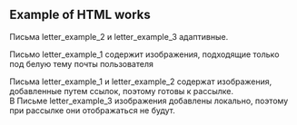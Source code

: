 ## Example of HTML works
<p>Письма letter_example_2 и letter_example_3 адаптивные.</p>
<p>Письмо letter_example_1 содержит изображения, подходящие только под белую тему почты пользователя</p>
<p>Письма letter_example_1 и letter_example_2 содержат изображения, добавленные путем ссылок, поэтому готовы к рассылке.
  <br>В Письме letter_example_3 изображения добавлены локально, поэтому при рассылке они отображаться не будут.
</p>

